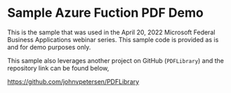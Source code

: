 # Sample Azure Fuction PDF Demo
This is the sample that was used in the April 20, 2022 Microsoft Federal Business Applications webinar series.  This sample code is provided as is and for demo purposes only.  

This sample also leverages another project on GitHub (````PDFLibrary````) and the repository link can be found below,

https://github.com/johnvpetersen/PDFLibrary
